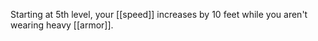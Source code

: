 Starting at 5th level, your [[speed]] increases by 10 feet while you aren't wearing heavy [[armor]].